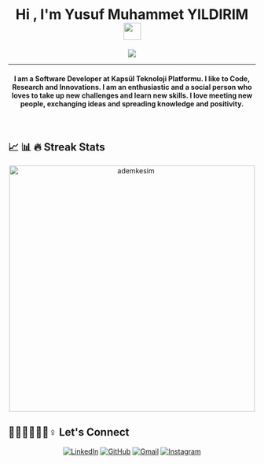 
<!--
**yusufyldrm16/yusufyldrm16** is a ✨ _special_ ✨ repository because its `README.md` (this file) appears on your GitHub profile.

Here are some ideas to get you started:

- 🔭 I’m currently working on ...
- 🌱 I’m currently learning ...
- 👯 I’m looking to collaborate on ...
- 🤔 I’m looking for help with ...
- 💬 Ask me about ...
- 📫 How to reach me: ...
- 😄 Pronouns: ...
- ⚡ Fun fact: ...
-->
<h1 align="center">Hi , I'm Yusuf Muhammet YILDIRIM <img src="https://media.giphy.com/media/hvRJCLFzcasrR4ia7z/giphy.gif" width="35"></h1>
<p align="center">
  <a href="https://github.com/DenverCoder1/readme-typing-svg"><img src="https://readme-typing-svg.herokuapp.com?lines=Computer+Engineer;İOS+Application+Developer;Swift%20|%SwiftUI%20|%RestAPI%20;Software%20Developer;Always%20learning%20new%20things&center=true&width=500&height=50"></a>
</p>
<hr/>
<h4 align="center">I am a Software Developer at Kapsül Teknoloji Platformu. I like to Code, Research and Innovations. I am an enthusiastic and a social person who loves to take up new challenges and learn new skills. I love meeting new people, exchanging ideas and spreading knowledge and positivity.</h4>
<br>

## 📈 📊 🔥 Streak Stats
<p align="center"><img width="500" src="https://github-readme-streak-stats.herokuapp.com/?user=yusufyldrm16&theme=algolia" alt="ademkesim"  /></p>

## 👨🏻‍💻🙋🏻‍♂️♀️ Let's Connect
<p align="center">
  <a href="https://www.linkedin.com/in/yusuf-muhammet-yildirim-b8673b196"><img src="https://img.icons8.com/bubbles/50/000000/linkedin.png" alt="LinkedIn"/></a>
  <a href="https://github.com/yusufyldrm16"><img src="https://img.icons8.com/bubbles/50/000000/github.png" alt="GitHub"/></a>
	<a href="mailto:yusufyldrm1625@gmail.com"><img src="https://img.icons8.com/bubbles/50/000000/gmail.png" alt="Gmail"/></a>
  <a href="https://www.instagram.com/yusufyildiiriim"><img src="https://img.icons8.com/bubbles/50/000000/instagram.png" alt="Instagram"/></a>
</p>
